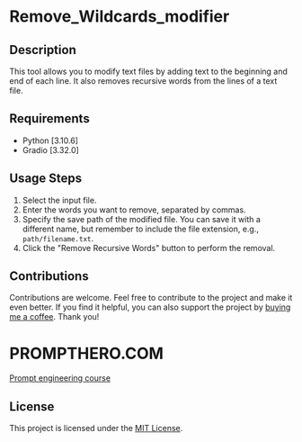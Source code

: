 # Remove_Wildcards_modifier

## Description
This tool allows you to modify text files by adding text to the beginning and end of each line. It also removes recursive words from the lines of a text file.

## Requirements
- Python [3.10.6]
- Gradio [3.32.0]

## Usage Steps
1. Select the input file.
2. Enter the words you want to remove, separated by commas.
3. Specify the save path of the modified file. You can save it with a different name, but remember to include the file extension, e.g., `path/filename.txt`.
4. Click the "Remove Recursive Words" button to perform the removal.

## Contributions
Contributions are welcome. Feel free to contribute to the project and make it even better.
If you find it helpful, you can also support the project by [buying me a coffee](https://www.buymeacoffee.com/TresDtres). Thank you!
# PROMPTHERO.COM 
[Prompt engineering course](https://prompthero.com/academy/prompt-engineering-course/aibreakfast)
## License
This project is licensed under the [MIT License](LICENSE).
